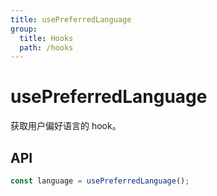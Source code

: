 ```yaml
---
title: usePreferredLanguage
group:
  title: Hooks
  path: /hooks
---
```


# usePreferredLanguage

获取用户偏好语言的 hook。

## API

```javascript
const language = usePreferredLanguage();
```
